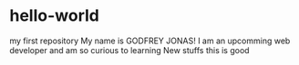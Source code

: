 # hello-world
my first repository
My name is GODFREY JONAS! I am an upcomming web developer and am so curious to learning New stuffs
this is good
